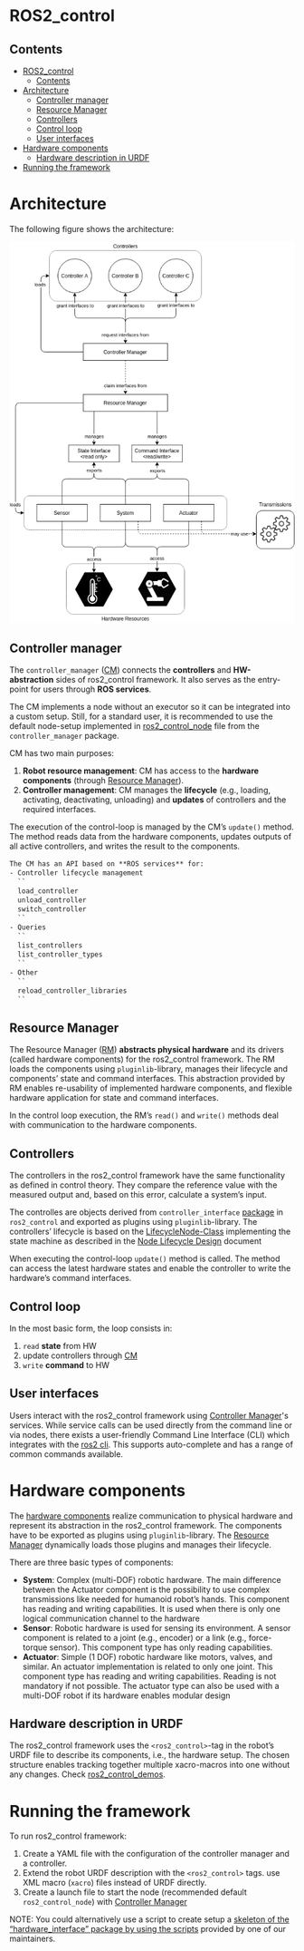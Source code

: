 # ROS2_control
## Contents
- [ROS2_control](#ros2_control)
  - [Contents](#contents)
- [Architecture](#architecture)
  - [Controller manager](#controller-manager)
  - [Resource Manager](#resource-manager)
  - [Controllers](#controllers)
  - [Control loop](#control-loop)
  - [User interfaces](#user-interfaces)
- [Hardware components](#hardware-components)
  - [Hardware description in URDF](#hardware-description-in-urdf)
- [Running the framework](#running-the-framework)
# Architecture
The following figure shows the architecture:

![ros_control_architecture](./images/ros2_control_architecture.png)

## Controller manager
The `controller_manager` ([CM](https://github.com/ros-controls/ros2_control/blob/master/controller_manager/src/controller_manager.cpp)) connects the **controllers** and **HW-abstraction** sides of ros2_control framework. It also serves as the entry-point for users through **ROS services**. 

The CM implements a node without an executor so it can be integrated into a custom setup. Still, for a standard user, it is recommended to use the default node-setup implemented in [ros2_control_node](https://github.com/ros-controls/ros2_control/blob/master/controller_manager/src/ros2_control_node.cpp) file from the `controller_manager` package.

CM has two main purposes:
1. **Robot resource management**: CM has access to the **hardware components** (through [Resource Manager](#resource-manager)).
2. **Controller management**: CM manages the **lifecycle** (e.g., loading, activating, deactivating, unloading) and **updates** of controllers and the required interfaces.

The execution of the control-loop is managed by the CM’s `update()` method. The method reads data from the hardware components, updates outputs of all active controllers, and writes the result to the components.
```
The CM has an API based on **ROS services** for:
- Controller lifecycle management
  ``
  load_controller
  unload_controller
  switch_controller
  ``
- Queries
  ``
  list_controllers
  list_controller_types
  ``
- Other
  ``
  reload_controller_libraries
  ``
```

## Resource Manager
The Resource Manager ([RM](https://github.com/ros-controls/ros2_control/blob/master/hardware_interface/src/resource_manager.cpp)) **abstracts physical hardware** and its drivers (called hardware components) for the ros2_control framework. The RM loads the components using `pluginlib`-library, manages their lifecycle and components’ state and command interfaces. This abstraction provided by RM enables re-usability of implemented hardware components, and flexible hardware application for state and command interfaces.

In the control loop execution, the RM’s `read()` and `write()` methods deal with communication to the hardware components.

## Controllers
The controllers in the ros2_control framework have the same functionality as defined in control theory. They compare the reference value with the measured output and, based on this error, calculate a system’s input.

The controlles are objects derived from `controller_interface` [package](https://github.com/ros-controls/ros2_control/tree/master/controller_interface) in `ros2_control` and exported as plugins using `pluginlib`-library.
The controllers’ lifecycle is based on the [LifecycleNode-Class](https://github.com/ros2/rclcpp/blob/master/rclcpp_lifecycle/include/rclcpp_lifecycle/lifecycle_node.hpp) implementing the state machine as described in the [Node Lifecycle Design](https://design.ros2.org/articles/node_lifecycle.html) document

When executing the control-loop `update()` method is called. The method can access the latest hardware states and enable the controller to write the hardware’s command interfaces.

## Control loop
In the most basic form, the loop consists in:
1. `read` **state** from HW
2. update controllers through [CM](#controller-manager)
3. `write` **command** to HW

## User interfaces
Users interact with the ros2_control framework using [Controller Manager](#controller-manager)'s services.
While service calls can be used directly from the command line or via nodes, there exists a user-friendly Command Line Interface (CLI) which integrates with the [ros2 cli](https://github.com/ros-controls/ros2_control/tree/master/ros2controlcli). This supports auto-complete and has a range of common commands available.

# Hardware components
The [hardware components](https://github.com/ros-controls/roadmap/blob/master/design_drafts/hardware_access.md) realize communication to physical hardware and represent its abstraction in the ros2_control framework. The components have to be exported as plugins using `pluginlib`-library. The [Resource Manager](#resource-manager) dynamically loads those plugins and manages their lifecycle.

There are three basic types of components:
- **System**: Complex (multi-DOF) robotic hardware. The main difference between the Actuator component is the possibility to use complex transmissions like needed for humanoid robot’s hands. This component has reading and writing capabilities. It is used when there is only one logical communication channel to the hardware
- **Sensor**: Robotic hardware is used for sensing its environment. A sensor component is related to a joint (e.g., encoder) or a link (e.g., force-torque sensor). This component type has only reading capabilities.
- **Actuator**: Simple (1 DOF) robotic hardware like motors, valves, and similar. An actuator implementation is related to only one joint. This component type has reading and writing capabilities. Reading is not mandatory if not possible. The actuator type can also be used with a multi-DOF robot if its hardware enables modular design

## Hardware description in URDF
The ros2_control framework uses the `<ros2_control>`-tag in the robot’s URDF file to describe its components, i.e., the hardware setup. The chosen structure enables tracking together multiple xacro-macros into one without any changes.
Check [ros2_control_demos](https://github.com/ros-controls/ros2_control_demos).

# Running the framework
To run ros2_control framework:
1. Create a YAML file with the configuration of the controller manager and a controller.
2. Extend the robot URDF description with the `<ros2_control>` tags. use XML macro (`xacro`) files instead of URDF directly.
3. Create a launch file to start the node (recommended default `ros2_control_node`) with [Controller Manager](#controller-manager)

NOTE: You could alternatively use a script to create setup a [skeleton of the “hardware_interface” package by using the scripts](https://stoglrobotics.github.io/ros_team_workspace/use-cases/setup_robot_ros2_control_hardware.html) provided by one of our maintainers.